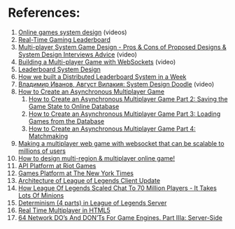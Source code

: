 
# References:

1. [Online games system design](https://www.youtube.com/watch?v=EU81tjgoKoI&list=PLkQkbY7JNJuCoOw3epgKcNIU6rFri4iQk) (videos)
2. [Real-Time Gaming Leaderboard](https://systemdesign.one/leaderboard-system-design/)
3. [Multi-player System Game Design - Pros & Cons of Proposed Designs & System Design Interviews Advice](https://www.youtube.com/watch?v=vJ5cOfiJRgM&list=PLQnljOFTspQXSevtRqvMNycWfHM7cXc3d&index=2) (video)
4. [Building a Multi-player Game with WebSockets](https://www.youtube.com/watch?v=cXxEiWudIUY&list=PLQnljOFTspQXSevtRqvMNycWfHM7cXc3d&index=5) (video)
5. [Leaderboard System Design](https://levelup.gitconnected.com/leaderboard-system-design-f168e67eba6c)
6. [How we built a Distributed Leaderboard System in a Week](https://engg.glance.com/how-we-built-a-distributed-leaderboard-system-in-a-week-c8b1a63083ed)
7. [Владимир Иванов, Август Вилакия: System Design Doodle](https://www.youtube.com/watch?v=gMD_kUdVXp0) (video)
8. [How to Create an Asynchronous Multiplayer Game](http://www.indieflashblog.com/how-to-create-an-asynchronous-multiplayer-game.html)
    1. [How to Create an Asynchronous Multiplayer Game Part 2: Saving the Game State to Online Database](http://www.indieflashblog.com/how-to-create-async-part2.html)
    2. [How to Create an Asynchronous Multiplayer Game Part 3: Loading Games from the Database](http://www.indieflashblog.com/how-to-create-async-part3.html)
    3. [How to Create an Asynchronous Multiplayer Game Part 4: Matchmaking](http://www.indieflashblog.com/how-to-create-async-part4-html.html#comment-4447)
9. [Making a multiplayer web game with websocket that can be scalable to millions of users](https://medium.com/@dragonblade9x/making-a-multiplayer-web-game-with-websocket-that-can-be-scalable-to-millions-of-users-923cc8bd4d3b)
10. [How to design multi-region & multiplayer online game!](https://medium.com/@surfd1001/how-to-design-a-multiplayer-online-game-753e21c9918f)
11. [API Platform at Riot Games](https://engineering.riotgames.com/news/riot-games-api-deep-dive)
12. [Games Platform at The New York Times](https://open.nytimes.com/play-by-play-moving-the-nyt-games-platform-to-gcp-with-zero-downtime-cf425898d569)
13. [Architecture of League of Legends Client Update](https://technology.riotgames.com/news/architecture-league-client-update)
14. [How League Of Legends Scaled Chat To 70 Million Players - It Takes Lots Of Minions](http://highscalability.com/blog/2014/10/13/how-league-of-legends-scaled-chat-to-70-million-players-it-t.html)
15. [Determinism (4 parts) in League of Legends Server](https://engineering.riotgames.com/news/determinism-league-legends-fixing-divergences)
16. [Real Time Multiplayer in HTML5](http://buildnewgames.com/real-time-multiplayer/)
17. [64 Network DO’s And DON’Ts For Game Engines. Part IIIa: Server-Side](http://highscalability.com/blog/2015/7/15/64-network-dos-and-donts-for-game-engines-part-iiia-server-s.html)